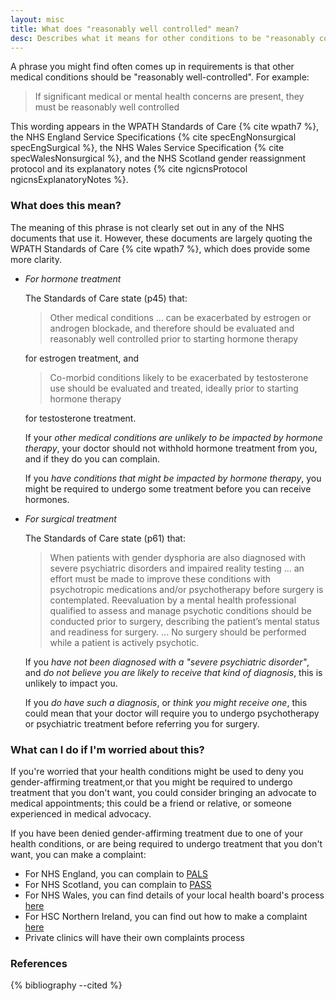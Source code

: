 ```yaml
---
layout: misc
title: What does "reasonably well controlled" mean?
desc: Describes what it means for other conditions to be "reasonably controlled"
---
```


A phrase you might find often comes up in requirements is that other medical conditions should be "reasonably well-controlled". For example:

> If significant medical or mental health concerns are present, they must be reasonably well controlled

This wording appears in the WPATH Standards of Care {% cite wpath7 %}, the NHS England Service Specifications {% cite specEngNonsurgical specEngSurgical %}, the NHS Wales Service Specification {% cite specWalesNonsurgical %}, and the NHS Scotland gender reassignment protocol and its explanatory notes {% cite ngicnsProtocol ngicnsExplanatoryNotes %}.

### What does this mean?

The meaning of this phrase is not clearly set out in any of the NHS documents that use it. However, these documents are largely quoting the WPATH Standards of Care {% cite wpath7 %}, which does provide some more clarity.

- *For hormone treatment*

  The Standards of Care state (p45) that:

  > Other medical conditions ... can be exacerbated by estrogen or androgen blockade, and therefore should be evaluated and reasonably well controlled prior to starting hormone therapy

  for estrogen treatment, and

  > Co-morbid conditions likely to be exacerbated by testosterone use should be evaluated and treated, ideally prior to starting hormone therapy

  for testosterone treatment.

  If your *other medical conditions are unlikely to be impacted by hormone therapy*, your doctor should not withhold hormone treatment from you, and if they do you can complain.

  If you *have conditions that might be impacted by hormone therapy*, you might be required to undergo some treatment before you can receive hormones.

- *For surgical treatment*

  The Standards of Care state (p61) that:

  > When patients with gender dysphoria are also diagnosed with severe psychiatric disorders and impaired reality testing ... an effort must be made to improve these conditions with psychotropic medications and/or psychotherapy before surgery is contemplated. Reevaluation by a mental health professional qualified to assess and manage psychotic conditions should be conducted prior to surgery, describing the patient’s mental status and readiness for surgery. ... No surgery should be performed while a patient is actively psychotic.

  If you *have not been diagnosed with a "severe psychiatric disorder"*, and *do not believe you are likely to receive that kind of diagnosis*, this is unlikely to impact you.

  If you *do have such a diagnosis*, or *think you might receive one*, this could mean that your doctor will require you to undergo psychotherapy or psychiatric treatment before referring you for surgery.

### What can I do if I'm worried about this?

If you're worried that your health conditions might be used to deny you gender-affirming treatment,or that you might be required to undergo treatment that you don't want, you could consider bringing an advocate to medical appointments; this could be a friend or relative, or someone experienced in medical advocacy.

If you have been denied gender-affirming treatment due to one of your health conditions, or are being required to undergo treatment that you don't want, you can make a complaint:

* For NHS England, you can complain to [PALS](https://www.nhs.uk/common-health-questions/nhs-services-and-treatments/what-is-pals-patient-advice-and-liaison-service/)
* For NHS Scotland, you can complain to [PASS](https://www.cas.org.uk/pass)
* For NHS Wales, you can find details of your local health board's process [here](http://www.wales.nhs.uk/ourservices/contactus/nhscomplaints)
* For HSC Northern Ireland, you can find out how to make a complaint [here](https://www.nidirect.gov.uk/articles/raising-concern-or-making-complaint-about-health-services)
* Private clinics will have their own complaints process


### References

{% bibliography --cited %}
